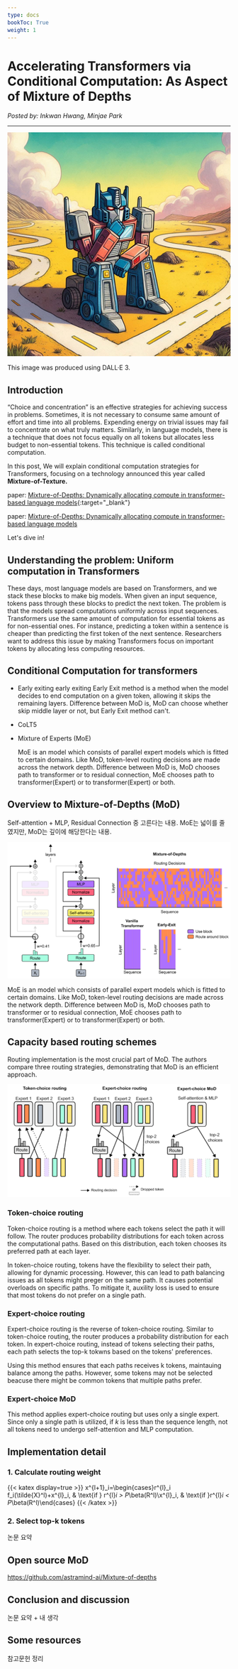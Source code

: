 ```yaml
---
type: docs
bookToc: True
weight: 1
---
```

# **Accelerating Transformers via Conditional Computation: As Aspect of Mixture of Depths**
*Posted by: Inkwan Hwang, Minjae Park*

---

<p align="center">
    <img src=./Pondering_Transformer.jpg> 
</p>
This image was produced using DALL·E 3.

## **Introduction**
“Choice and concentration” is an effective strategies for achieving success in problems. Sometimes, it is not necessary to consume same amount of effort and time into all problems. Expending energy on trivial issues may fail to concentrate on what truly matters. Similarly, in language models, there is a technique that does not focus equally on all tokens but allocates less budget to non-essential tokens. This technique is called conditional computation.

In this post, We will explain conditional computation strategies for Transformers, focusing on a technology announced this year called **Mixture-of-Texture.**

paper:  [<U>Mixture-of-Depths: Dynamically allocating compute in transformer-based language models</U>](https://arxiv.org/abs/2404.02258){:target="_blank"}

paper: <a href="https://arxiv.org/abs/2404.02258" target="_blank"> Mixture-of-Depths: Dynamically allocating compute in transformer-based language models </a>


Let's dive in!

## **Understanding the problem: Uniform computation in Transformers**
These days, most language models are based on Transformers, and we stack these blocks to make big models. When given an input sequence, tokens pass through these blocks to predict the next token. The problem is that the models spread computations uniformly across input sequences. Transformers use the same amount of computation for essential tokens as for non-essential ones. For instance, predicting a token within a sentence is cheaper than predicting the first token of the next sentence. Researchers want to address this issue by making Transformers focus on important tokens by allocating less computing resources.

## **Conditional Computation for transformers**
- Early exiting
  early exiting
  Early Exit method is a method when the model decides to end computation on a given token, allowing it skips the remaining layers. Difference between MoD is, MoD can choose whether skip middle layer or not, but Early Exit method can't.
  
- CoLT5

- Mixture of Experts (MoE)

  MoE is an model which consists of parallel expert models which is fitted to certain domains. Like MoD, token-level routing decisions are made across the network depth. Difference between MoD is, MoD chooses path to transformer or to residual connection, MoE chooses path to transformer(Expert) or to transformer(Expert) or both.
  
## **Overview to Mixture-of-Depths (MoD)**

Self-attention + MLP, Residual Connection 중 고른다는 내용. MoE는 넓이를 줄였지만, MoD는 깊이에 해당한다는 내용.

<p align="center">
    <img src=./Mixture-of-Depths.png> 
</p>

MoE is an model which consists of parallel expert models which is fitted to certain domains.
Like MoD, token-level routing decisions are made across the network depth.
Difference between MoD is, MoD chooses path to transformer or to residual connection, MoE chooses path to transformer(Expert) or to transformer(Expert) or both.

## **Capacity based routing schemes**
Routing implementation is the most crucial part of MoD. The authors compare three routing strategies, demonstrating that MoD is an efficient approach.

<p align="center">
    <img src=./Routing_Schemes.png> 
</p>

### Token-choice routing

Token-choice routing is a method where each tokens select the path it will follow. The router produces probability distributions for each token across the computational paths. Based on this distribution, each token chooses its preferred path at each layer.
  
In token-choice routing, tokens have the flexibility to select their path, allowing for dynamic processing. However, this can lead to path balancing issues as all tokens might preger on the same path. It causes potential overloads on specific paths. To mitigate it, auxility loss is used to ensure that most tokens do not prefer on a single path.
  
### Expert-choice routing

Expert-choice routing is the reverse of token-choice routing. Similar to token-choice routing, the router produces a probability distribution for each token. In expert-choice routing, instead of tokens selecting their paths, each path selects the top-k tokwns based on the tokens' preferences.

Using this method ensures that each paths receives k tokens, maintauing balance among the paths. However, some tokens may not be selected beacuse there might be common tokens that multiple paths prefer.

### Expert-choice MoD

This method applies expert-choice routing but uses only a single expert. Since only a single path is utilized, if $k$ is less than the sequence length, not all tokens need to undergo self-attention and MLP computation.

## **Implementation detail**
### 1. Calculate routing weight
{{< katex display=true >}}
x^{l+1}_i=\begin{cases}r^{l}_i f_i(\tilde{X}^l)+x^{l}_i, &    \text{if } r^{l}_i >  P_\beta(R^l)\\x^{l}_i, & \text{if }r^{l}_i <  P_\beta(R^l)\end{cases}
{{< /katex >}}
### 2. Select top-k tokens

논문 요약

## **Open source MoD**

https://github.com/astramind-ai/Mixture-of-depths

## **Conclusion and discussion**

논문 요약 + 내 생각

## **Some resources**

참고문헌 정리
